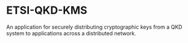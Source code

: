 # ETSI-QKD-KMS
An application for securely distributing cryptographic keys from a QKD system to applications across a distributed network.
